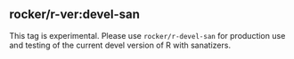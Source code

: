 ## rocker/r-ver:devel-san

This tag is experimental.  Please use `rocker/r-devel-san` for production use and testing of the current devel version of R with sanatizers.  


